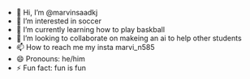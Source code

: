 - 👋 Hi, I’m @marvinsaadkj
- 👀 I’m interested in soccer
- 🌱 I’m currently learning how to play baskball
- 💞️ I’m looking to collaborate on makeing an ai to help other students 
- 📫 How to reach me my insta marvi_n585
- 😄 Pronouns: he/him
- ⚡ Fun fact: fun is fun

<!---
marvinsaadkj/marvinsaadkj is a ✨ special ✨ repository because its `README.md` (this file) appears on your GitHub profile.
You can click the Preview link to take a look at your changes.
--->
